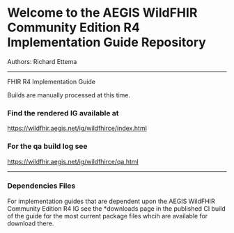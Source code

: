 
#  Welcome to the AEGIS WildFHIR Community Edition R4 Implementation Guide Repository

Authors:  Richard Ettema

-----
FHIR R4 Implementation Guide


Builds are manually processed at this time.

### Find the rendered IG available at

https://wildfhir.aegis.net/ig/wildfhirce/index.html

### For the qa build log see

https://wildfhir.aegis.net/ig/wildfhirce/qa.html

---

### Dependencies Files

For implementation guides that are dependent upon the AEGIS WildFHIR Community Edition R4 IG see the *downloads page in the published CI build of the guide for the most current package files whcih are available for download there.
